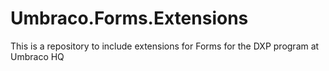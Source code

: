 # Umbraco.Forms.Extensions
This is a repository to include extensions for Forms for the DXP program at Umbraco HQ
